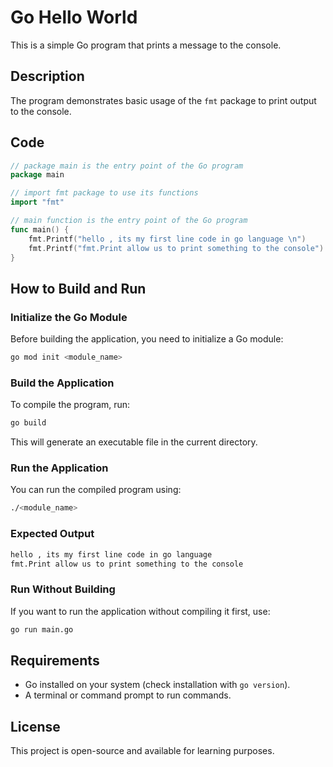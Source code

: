 # Go Hello World

This is a simple Go program that prints a message to the console.

## Description

The program demonstrates basic usage of the `fmt` package to print output to the console.

## Code

```go
// package main is the entry point of the Go program
package main

// import fmt package to use its functions
import "fmt"

// main function is the entry point of the Go program
func main() {
    fmt.Printf("hello , its my first line code in go language \n")
    fmt.Printf("fmt.Print allow us to print something to the console")
}
```

## How to Build and Run

### Initialize the Go Module

Before building the application, you need to initialize a Go module:

```sh
go mod init <module_name>
```

### Build the Application

To compile the program, run:

```sh
go build
```

This will generate an executable file in the current directory.

### Run the Application

You can run the compiled program using:

```sh
./<module_name>
```

### Expected Output

```sh
hello , its my first line code in go language
fmt.Print allow us to print something to the console
```

### Run Without Building

If you want to run the application without compiling it first, use:

```sh
go run main.go
```

## Requirements

- Go installed on your system (check installation with `go version`).
- A terminal or command prompt to run commands.

## License

This project is open-source and available for learning purposes.